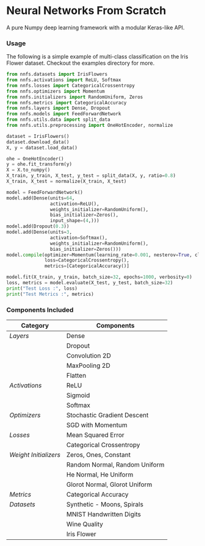 # Neural Networks From Scratch

A pure Numpy deep learning framework with a modular Keras-like API.

### Usage

The following is a simple example of multi-class classification on the Iris Flower dataset.
Checkout the examples directory for more.

```python
from nnfs.datasets import IrisFlowers
from nnfs.activations import ReLU, Softmax
from nnfs.losses import CategoricalCrossentropy
from nnfs.optimizers import Momentum
from nnfs.initializers import RandomUniform, Zeros
from nnfs.metrics import CategoricalAccuracy
from nnfs.layers import Dense, Dropout
from nnfs.models import FeedForwardNetwork
from nnfs.utils.data import split_data
from nnfs.utils.preprocessing import OneHotEncoder, normalize

dataset = IrisFlowers()
dataset.download_data()
X, y = dataset.load_data()

ohe = OneHotEncoder()
y = ohe.fit_transform(y)
X = X.to_numpy()
X_train, y_train, X_test, y_test = split_data(X, y, ratio=0.8)
X_train, X_test = normalize(X_train, X_test)

model = FeedForwardNetwork()
model.add(Dense(units=64,
                activation=ReLU(),
                weights_initializer=RandomUniform(),
                bias_initializer=Zeros(),
                input_shape=(4,)))
model.add(Dropout(0.3))
model.add(Dense(units=3,
                activation=Softmax(),
                weights_initializer=RandomUniform(),
                bias_initializer=Zeros()))
model.compile(optimizer=Momentum(learning_rate=0.001, nesterov=True, clip_value=0.05),
              loss=CategoricalCrossentropy(),
              metrics=[CategoricalAccuracy()]

model.fit(X_train, y_train, batch_size=32, epochs=1000, verbosity=0)
loss, metrics = model.evaluate(X_test, y_test, batch_size=32)
print("Test Loss :", loss)
print("Test Metrics :", metrics)
``` 

### Components Included

| Category                   | Components                            |
| -------------------------- | ------------------------------------- |
| *Layers*                   | Dense                                 |
|                            | Dropout                               |
|                            | Convolution 2D                        |
|                            | MaxPooling 2D                         |
|                            | Flatten                               |
| *Activations*              | ReLU                                  |
|                            | Sigmoid                               |
|                            | Softmax                               |
| *Optimizers*               | Stochastic Gradient Descent           |
|                            | SGD with Momentum                     |
| *Losses*                   | Mean Squared Error                    |
|                            | Categorical Crossentropy              |
| *Weight Initializers*      | Zeros, Ones, Constant                 |
|                            | Random Normal, Random Uniform         |
|                            | He Normal, He Uniform                 |
|                            | Glorot Normal, Glorot Uniform         |
| *Metrics*                  | Categorical Accuracy                  |
| *Datasets*                 | Synthetic - Moons, Spirals            |
|                            | MNIST Handwritten Digits              |
|                            | Wine Quality                          |
|                            | Iris Flower                           |
